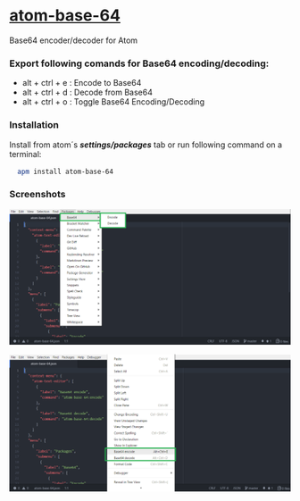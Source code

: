 # [atom-base-64](https://atom.io/packages/atom-base-64)
Base64 encoder/decoder for Atom

### Export following comands for Base64 encoding/decoding:
- alt + ctrl + e : Encode to Base64
- alt + ctrl + d : Decode from Base64
- alt + ctrl + o : Toggle Base64 Encoding/Decoding

### Installation
Install from atom´s **_settings/packages_** tab or run following command on a terminal:
```bash
  apm install atom-base-64
```

### Screenshots

![](https://github.com/apercova/imageio/blob/master/atom-base-64/toolbar-menu.png?raw=true)  

![](https://github.com/apercova/imageio/blob/master/atom-base-64/ctx-menu.png?raw=true)  
